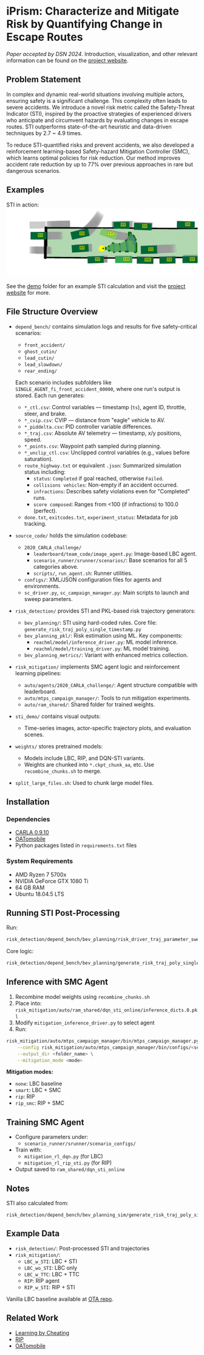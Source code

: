 # iPrism: Characterize and Mitigate Risk by Quantifying Change in Escape Routes

*Paper accepted by DSN 2024*. Introduction, visualization, and other relevant information can be found on the [project website](https://zihengjackchen.github.io/iprism-page/).


## Problem Statement

In complex and dynamic real-world situations involving multiple actors, ensuring safety is a significant challenge. This complexity often leads to severe accidents. We introduce a novel risk metric called the Safety-Threat Indicator (STI), inspired by the proactive strategies of experienced drivers who anticipate and circumvent hazards by evaluating changes in escape routes. STI outperforms state-of-the-art heuristic and data-driven techniques by 2.7 ~ 4.9 times.

To reduce STI-quantified risks and prevent accidents, we also developed a reinforcement learning-based Safety-hazard Mitigation Controller (SMC), which learns optimal policies for risk reduction. Our method improves accident rate reduction by up to 77% over previous approaches in rare but dangerous scenarios.

## Examples

STI in action: ![](sti_demo/asset/argoverse.gif)

See the [demo](./sti_demo) folder for an example STI calculation and visit the [project website](https://zihengjackchen.github.io/iprism-page/) for more.


## File Structure Overview
- `depend_bench/` contains simulation logs and results for five safety-critical scenarios:
  - `front_accident/`
  - `ghost_cutin/`
  - `lead_cutin/`
  - `lead_slowdown/`
  - `rear_ending/`

  Each scenario includes subfolders like `SINGLE_AGENT_fi_front_accident_00000`, where one run's output is stored. Each run generates:
  - `*_ctl.csv`: Control variables — timestamp (`ts`), agent ID, throttle, steer, and brake.
  - `*_cvip.csv`: CVIP — distance from "eagle" vehicle to AV.
  - `*_piddelta.csv`: PID controller variable differences.
  - `*_traj.csv`: Absolute AV telemetry — timestamp, x/y positions, speed.
  - `*_points.csv`: Waypoint path sampled during planning.
  - `*_unclip_ctl.csv`: Unclipped control variables (e.g., values before saturation).
  - `route_highway.txt` or equivalent `.json`: Summarized simulation status including:
    - `status`: `Completed` if goal reached, otherwise `Failed`.
    - `collisions vehicles`: Non-empty if an accident occurred.
    - `infractions`: Describes safety violations even for "Completed" runs.
    - `score composed`: Ranges from <100 (if infractions) to 100.0 (perfect).
  - `done.txt`, `exitcodes.txt`, `experiment_status`: Metadata for job tracking.

- `source_code/` holds the simulation codebase:
  - `2020_CARLA_challenge/`
    - `leaderboard/team_code/image_agent.py`: Image-based LBC agent.
    - `scenario_runner/srunner/scenarios/`: Base scenarios for all 5 categories above.
    - `scripts/`, `run_agent.sh`: Runner utilities.
  - `configs/`: XML/JSON configuration files for agents and environments.
  - `sc_driver.py`, `sc_campaign_manager.py`: Main scripts to launch and sweep parameters.

- `risk_detection/` provides STI and PKL-based risk trajectory generators:
  - `bev_planning/`: STI using hard-coded rules. Core file: `generate_risk_traj_poly_single_timestamp.py`
  - `bev_planning_pkl/`: Risk estimation using ML. Key components:
    - `reachml/model/inference_driver.py`: ML model inference.
    - `reachml/model/training_driver.py`: ML model training.
  - `bev_planning_metrics/`: Variant with enhanced metrics collection.

- `risk_mitigation/` implements SMC agent logic and reinforcement learning pipelines:
  - `auto/agents/2020_CARLA_challenge/`: Agent structure compatible with leaderboard.
  - `auto/mtps_campaign_manager/`: Tools to run mitigation experiments.
  - `auto/ram_shared/`: Shared folder for trained weights.

- `sti_demo/` contains visual outputs:
  - Time-series images, actor-specific trajectory plots, and evaluation scenes.

- `weights/` stores pretrained models:
  - Models include LBC, RIP, and DQN-STI variants.
  - Weights are chunked into `*.ckpt_chunk_aa`, etc. Use `recombine_chunks.sh` to merge.

- `split_large_files.sh`: Used to chunk large model files.


## Installation

### Dependencies

- [CARLA 0.9.10](https://carla.readthedocs.io/en/0.9.10/start_quickstart/)
- [OATomobile](https://github.com/OATML/oatomobile)
- Python packages listed in `requirements.txt` files

### System Requirements

- AMD Ryzen 7 5700x
- NVIDIA GeForce GTX 1080 Ti
- 64 GB RAM
- Ubuntu 18.04.5 LTS

## Running STI Post-Processing

Run:
```bash
risk_detection/depend_bench/bev_planning/risk_driver_traj_parameter_sweeping.py <folder_name> dyn PS blocking None GT
```
Core logic:
```bash
risk_detection/depend_bench/bev_planning/generate_risk_traj_poly_single_timestamp.py
```

## Inference with SMC Agent

1. Recombine model weights using `recombine_chunks.sh`
2. Place into: `risk_mitigation/auto/ram_shared/dqn_sti_online/inference_dicts.0.pkl`
3. Modify `mitigation_inference_driver.py` to select agent
4. Run:
```bash
risk_mitigation/auto/mtps_campaign_manager/bin/mtps_campaign_manager.py \
    --config risk_mitigation/auto/mtps_campaign_manager/bin/configs/<seed_scenario>.json \
    --output_dir <folder_name> \
    --mitigation_mode <mode>
```

**Mitigation modes:**
- `none`: LBC baseline
- `smart`: LBC + SMC
- `rip`: RIP
- `rip_smc`: RIP + SMC

## Training SMC Agent

- Configure parameters under:
  - `scenario_runner/srunner/scenario_configs/`
- Train with:
  - `mitigation_rl_dqn.py` (for LBC)
  - `mitigation_rl_rip_sti.py` (for RIP)
- Output saved to `ram_shared/dqn_sti_online`

## Notes

STI also calculated from:
```
risk_detection/depend_bench/bev_planning_sim/generate_risk_traj_poly_single_timestamp_simfunction.py
```

## Example Data

- `risk_detection/`: Post-processed STI and trajectories
- `risk_mitigation/`:
  - `LBC_w_STI`: LBC + STI
  - `LBC_wo_STI`: LBC only
  - `LBC_w_TTC`: LBC + TTC
  - `RIP`: RIP agent
  - `RIP_w_STI`: RIP + STI

Vanilla LBC baseline available at [OTA repo](https://github.com/zihengjackchen/OTA).

## Related Work

- [Learning by Cheating](https://github.com/bradyz/2020_CARLA_challenge)
- [RIP](https://rowanmcallister.github.io/publication/carnovel/)
- [OATomobile](https://github.com/OATML/oatomobile)